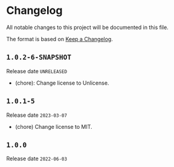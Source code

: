 # Changelog

All notable changes to this project will be documented in this file.

The format is based on [Keep a Changelog](https://keepachangelog.com/en/1.0.0/).

## `1.0.2-6-SNAPSHOT`

Release date `UNRELEASED`

- (chore): Change license to Unlicense.

## `1.0.1-5`

Release date `2023-03-07`

- (chore) Change license to MIT.

## `1.0.0`

Release date `2022-06-03`
